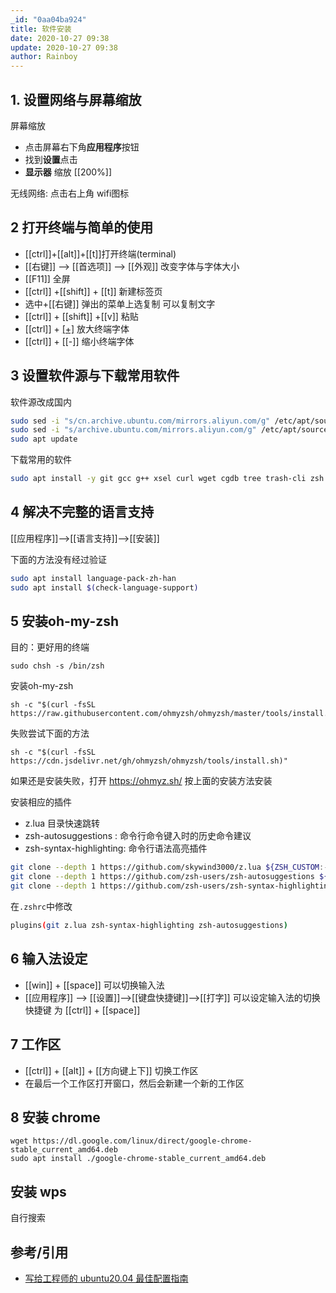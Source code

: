 ```yaml
---
_id: "0aa04ba924"
title: 软件安装
date: 2020-10-27 09:38
update: 2020-10-27 09:38
author: Rainboy
---
```


## 1. 设置网络与屏幕缩放

屏幕缩放

 - 点击屏幕右下角**应用程序**按钮
 - 找到**设置**点击
 - **显示器** 缩放 [[200%]]

无线网络: 点击右上角 wifi图标


## 2 打开终端与简单的使用


- [[ctrl]]+[[alt]]+[[t]]打开终端(terminal)
- [[右键]] --> [[首选项]] --> [[外观]] 改变字体与字体大小
- [[F11]] 全屏
- [[ctrl]] +[[shift]] + [[t]] 新建标签页
- 选中+[[右键]] 弹出的菜单上选复制 可以复制文字
- [[ctrl]] + [[shift]] +[[v]] 粘贴
- [[ctrl]] + [[+]]([[ctrl]]+[[shift]]+[[=]]) 放大终端字体
- [[ctrl]] + [[-]] 缩小终端字体

## 3 设置软件源与下载常用软件

软件源改成国内
```bash
sudo sed -i "s/cn.archive.ubuntu.com/mirrors.aliyun.com/g" /etc/apt/sources.list
sudo sed -i "s/archive.ubuntu.com/mirrors.aliyun.com/g" /etc/apt/sources.list
sudo apt update
```

下载常用的软件
```bash
sudo apt install -y git gcc g++ xsel curl wget cgdb tree trash-cli zsh lua5.3
```

## 4 解决不完整的语言支持

[[应用程序]]-->[[语言支持]]-->[[安装]]

下面的方法没有经过验证

```bash
sudo apt install language-pack-zh-han
sudo apt install $(check-language-support)
```

## 5 安装oh-my-zsh

目的：更好用的终端

```
sudo chsh -s /bin/zsh
```

安装oh-my-zsh

```
sh -c "$(curl -fsSL https://raw.githubusercontent.com/ohmyzsh/ohmyzsh/master/tools/install.sh)"
```

失败尝试下面的方法
```
sh -c "$(curl -fsSL https://cdn.jsdelivr.net/gh/ohmyzsh/ohmyzsh/tools/install.sh)"
```
如果还是安装失败，打开 https://ohmyz.sh/ 按上面的安装方法安装

安装相应的插件

- z.lua 目录快速跳转
- zsh-autosuggestions : 命令行命令键入时的历史命令建议
- zsh-syntax-highlighting: 命令行语法高亮插件

```bash
git clone --depth 1 https://github.com/skywind3000/z.lua ${ZSH_CUSTOM:-~/.oh-my-zsh/custom}/plugins/z.lua
git clone --depth 1 https://github.com/zsh-users/zsh-autosuggestions ${ZSH_CUSTOM:-~/.oh-my-zsh/custom}/plugins/zsh-autosuggestions
git clone --depth 1 https://github.com/zsh-users/zsh-syntax-highlighting.git ${ZSH_CUSTOM:-~/.oh-my-zsh/custom}/plugins/zsh-syntax-highlighting
```

在`.zshrc`中修改

```bash
plugins(git z.lua zsh-syntax-highlighting zsh-autosuggestions)
```

## 6 输入法设定

- [[win]] + [[space]] 可以切换输入法
- [[应用程序]] --> [[设置]]-->[[键盘快捷键]]-->[[打字]] 可以设定输入法的切换快捷键 为 [[ctrl]] + [[space]]

## 7 工作区

 - [[ctrl]] + [[alt]] + [[方向键上下]] 切换工作区
 - 在最后一个工作区打开窗口，然后会新建一个新的工作区

## 8 安装 chrome

```
wget https://dl.google.com/linux/direct/google-chrome-stable_current_amd64.deb
sudo apt install ./google-chrome-stable_current_amd64.deb
```
## 安装 wps

自行搜索

## 参考/引用

 - [写给工程师的 ubuntu20.04 最佳配置指南](https://sspai.com/post/60411)

